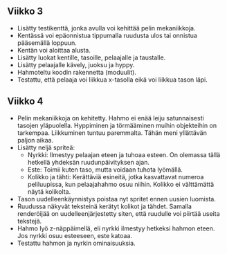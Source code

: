 ## Viikko 3

- Lisätty testikenttä, jonka avulla voi kehittää pelin mekaniikkoja.
- Kentässä voi epäonnistua tippumalla ruudusta ulos tai onnistua pääsemällä loppuun.
- Kentän voi aloittaa alusta.
- Lisätty luokat kentille, tasoille, pelaajalle ja taustalle.
- Lisätty pelaajalle kävely, juoksu ja hyppy.
- Hahmoteltu koodin rakennetta (moduulit).
- Testattu, että pelaaja voi liikkua x-tasolla eikä voi liikkua tason läpi.

## Viikko 4

- Pelin mekaniikkoja on kehitetty. Hahmo ei enää leiju satunnaisesti tasojen yläpuolella. Hyppiminen ja törmääminen muihin objekteihin on tarkempaa. Liikkuminen tuntuu paremmalta. Tähän meni yllättävän paljon aikaa.
- Lisätty neljä spriteä:
    - Nyrkki: Ilmestyy pelaajan eteen ja tuhoaa esteen. On olemassa tällä hetkellä yhdeksän ruudunpäivityksen ajan.
    - Este: Toimii kuten taso, mutta voidaan tuhota lyömällä.
    - Kolikko ja tähti: Kerättäviä esineitä, jotka kasvattavat numeroa peliluupissa, kun pelaajahahmo osuu niihin. Kolikko ei välttämättä näytä kolikolta.
- Tason uudelleenkäynnistys poistaa nyt spritet ennen uusien luomista.
- Ruudussa näkyvät teksteinä kerätyt kolikot ja tähdet. Samalla renderöijää on uudelleenjärjestetty siten, että ruudulle voi piirtää useita tekstejä.
- Hahmo lyö z-näppäimellä, eli nyrkki ilmestyy hetkeksi hahmon eteen. Jos nyrkki osuu esteeseen, este katoaa.
- Testattu hahmon ja nyrkin ominaisuuksia.
